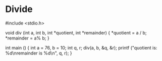 # Divide

#include <stdio.h>

void div (int a, int b, int *quotient, int *remainder)
{
  *quotient = a / b;
  *remainder = a% b;
}

int main ()
{
  int a = 76, b = 10;
  int q, r;
  div(a, b, &q, &r);
  printf ("quotient is: %d\nremainder is %d\n", q, r);
}
